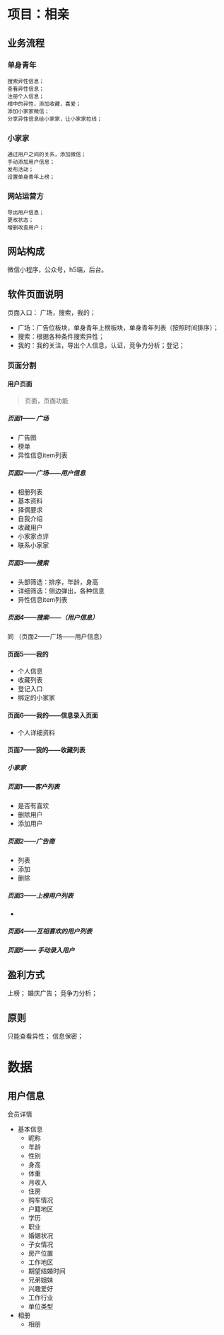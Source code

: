 # 项目：相亲

## 业务流程

### 单身青年

    搜索异性信息；
    查看异性信息；
    注册个人信息；
    相中的异性，添加收藏，喜爱；
    添加小家家微信；
    分享异性信息给小家家，让小家家拉线；

### 小家家

    通过用户之间的关系，添加微信；
    手动添加用户信息；
    发布活动；
    设置单身青年上榜；

### 网站运营方

    导出用户信息；
    更改状态；
    增删改查用户；

## 网站构成

微信小程序，公众号，h5端，后台。

## 软件页面说明

页面入口： 广场，搜索，我的；

- 广场：广告位板块，单身青年上榜板块，单身青年列表（按照时间排序）；
- 搜索：根据各种条件搜索异性；
- 我的：我的关注，导出个人信息，认证，竞争力分析；登记；

### 页面分割

#### 用户页面
> 页面，页面功能
##### 页面1—— 广场
- 广告图
- 榜单
- 异性信息item列表
##### 页面2——广场——用户信息
- 相册列表
- 基本资料
- 择偶要求
- 自我介绍
- 收藏用户
- 小家家点评
- 联系小家家

##### 页面3——搜索
- 头部筛选：排序，年龄，身高
- 详细筛选：侧边弹出，各种信息
- 异性信息item列表
##### 页面4——搜索——（用户信息）
同 （页面2——广场——用户信息）

 #### 页面5——我的
- 个人信息
- 收藏列表
- 登记入口
- 绑定的小家家

#### 页面6——我的——信息录入页面
- 个人详细资料

#### 页面7——我的——收藏列表

##### 小家家

##### 页面1——客户列表
  - 是否有喜欢
  - 删除用户
  - 添加用户
##### 页面2——广告商
  - 列表
  - 添加
  - 删除
##### 页面3——上榜用户列表
  - 

##### 页面4——互相喜欢的用户列表

##### 页面5—— 手动录入用户

## 盈利方式

上榜；
婚庆广告；
竞争力分析；

## 原则

只能查看异性；
信息保密；

# 数据
## 用户信息
会员详情
+ 基本信息
  * 昵称
  * 年龄
  * 性别
  * 身高
  * 体重
  * 月收入
  * 住房
  * 购车情况
  * 户籍地区
  * 学历
  * 职业
  * 婚姻状况
  * 子女情况
  * 房产位置
  * 工作地区
  * 期望结婚时间
  * 兄弟姐妹
  * 兴趣爱好
  * 工作行业
  * 单位类型
+ 相册
  * 相册
